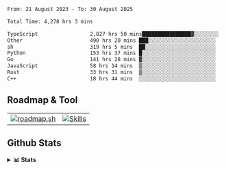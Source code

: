 <!--START_SECTION:waka-->

```txt
From: 21 August 2023 - To: 30 August 2025

Total Time: 4,278 hrs 3 mins

TypeScript                 2,827 hrs 50 mins████████████████▓░░░░░░░░   66.10 %
Other                      490 hrs 20 mins ███░░░░░░░░░░░░░░░░░░░░░░   11.46 %
sh                         319 hrs 5 mins  ██░░░░░░░░░░░░░░░░░░░░░░░   07.46 %
Python                     153 hrs 37 mins █░░░░░░░░░░░░░░░░░░░░░░░░   03.59 %
Go                         141 hrs 28 mins ▓░░░░░░░░░░░░░░░░░░░░░░░░   03.31 %
JavaScript                 58 hrs 14 mins  ▒░░░░░░░░░░░░░░░░░░░░░░░░   01.36 %
Rust                       33 hrs 31 mins  ▒░░░░░░░░░░░░░░░░░░░░░░░░   00.78 %
C++                        18 hrs 44 mins  ░░░░░░░░░░░░░░░░░░░░░░░░░   00.44 %
```

<!--END_SECTION:waka-->

## Roadmap & Tool
<table align="center">
  <tr>
    <td>
      <a href="https://roadmap.sh">
        <img src="https://roadmap.sh/card/tall/6505f3e78dfc79db2fff8e3e?variant=dark" alt="roadmap.sh" />
      </a>
    </td>
    <td>
      <a href="https://github.com/chaninlaw">
        <img src="https://skillicons.dev/icons?i=js,typescript,nodejs,nestjs,react,next,astro,html,css,tailwind,postgres,prisma,docker,git,rust,go&perline=7&theme=dark" alt="Skills" />
      </a>
    </td>
  </tr>
</table>

## Github Stats
<details close>
  <summary><b>📊 Stats</b></summary>
  <div align="center">
    
<picture>
  <source
    srcset="https://github-readme-stats.vercel.app/api?username=chaninlaw&show_icons=true&theme=dark"
    media="(prefers-color-scheme: dark)"
  />
  <source
    srcset="https://github-readme-stats.vercel.app/api?username=chaninlaw&show_icons=true"
    media="(prefers-color-scheme: light), (prefers-color-scheme: no-preference)"
  />
  <img src="https://github-readme-stats.vercel.app/api?username=chaninlaw&show_icons=true" />
</picture>
    
<picture>
  <source
    srcset="https://github-readme-stats.vercel.app/api/top-langs/?username=chaninlaw&layout=donut&theme=dark"
    media="(prefers-color-scheme: dark)"
  />
  <source
    srcset="https://github-readme-stats.vercel.app/api/top-langs/?username=chaninlaw&layout=donut"
    media="(prefers-color-scheme: light), (prefers-color-scheme: no-preference)"
  />
  <img src="https://github-readme-stats.vercel.app/api/top-langs/?username=chaninlaw&layout=donut" />
</picture>
    
  </div>
  
</details>

